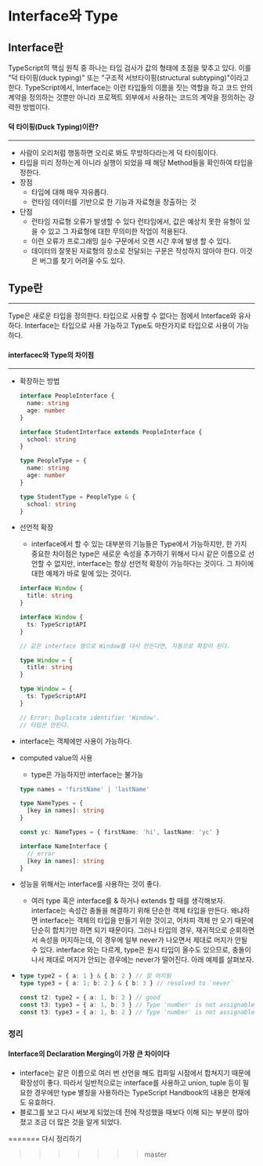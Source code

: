 <h1>
    Interface와 Type
</h1>
<h2>
    Interface란 
</h2>

TypeScript의 핵심 원칙 중 하나는 타입 검사가 값의 형태에 초점을 맞추고 있다.
이를 "덕 타이핑(duck typing)" 또는 "구조적 서브타이핑(structural subtyping)"이라고 한다.
TypeScript에서, Interface는 이런 타입들의 이름을 짓는 역할을 하고 코드 안의 계약을 정의하는 
것뿐만 아니라 프로젝트 외부에서 사용하는 코드의 계약을 정의하는 강력한 방법이다.

<h4>덕 타이핑(Duck Typing)이란?</h4>

---

* 사람이 오리처럼 행동하면 오리로 봐도 무방하다라는게 덕 타이핑이다.
* 타입을 미리 정하는게 아니라 실행이 되었을 때 해당 Method들을 확인하여 타입을 정한다.
* 장점
  * 타입에 대해 매우 자유롭다.
  * 런타임 데이터를 기반으로 한 기능과 자료형을 창출하는 것
* 단점
  * 런타임 자료형 오류가 발생할 수 있다 런타임에서, 값은 예상치 못한 유형이 있을 수 있고
    그 자료형에 대한 무의미한 작업이 적용된다.
  * 이런 오류가 프로그래밍 실수 구문에서 오랜 시간 후에 발생 할 수 있다.
  * 데이터의 잘못된 자료형의 장소로 전달되는 구문은 작성하지 않아야 한다.
    이것은 버그를 찾기 어려울 수도 있다.



<h2>
    Type란
</h2>


***

Type은 새로운 타입을 정의한다. 타입으로 사용할 수 없다는 점에서 Interface와 유사하다. 
Interface는 타입으로 사용 가능하고 Type도 마찬가지로 타입으로 사용이 가능하다.



<h4>interfacec와 Type의 차이점</h4>

---

* 확장하는 방법

  ```typescript
  interface PeopleInterface {
    name: string
    age: number
  }
  
  interface StudentInterface extends PeopleInterface {
    school: string
  }
  
  type PeopleType = {
    name: string
    age: number
  }
  
  type StudentType = PeopleType & {
    school: string
  }
  ```

* 선언적 확장

  * interface에서 할 수 있는 대부분의 기능들은 Type에서 가능하지만, 한 가지 중요한 차이점은
    type은 새로운 속성을 추가하기 위해서 다시 같은 이름으로 선언할 수 없지만, interface는 
    항상 선언적 확장이 가능하다는 것이다. 그 차이에 대한 예제가 바로 밑에 있는 것이다.

  ```typescript
  interface Window {
    title: string
  }
  
  interface Window {
    ts: TypeScriptAPI
  }
  
  // 같은 interface 명으로 Window를 다시 만든다면, 자동으로 확장이 된다.
  
  type Window = {
    title: string
  }
  
  type Window = {
    ts: TypeScriptAPI
  }
  
  // Error: Duplicate identifier 'Window'.
  // 타입은 안된다.
  ```

* interface는 객체에만 사용이 가능하다.

* computed value의 사용

  * type은 가능하지만 interface는 불가능

  ```typescript
  type names = 'firstName' | 'lastName'
  
  type NameTypes = {
    [key in names]: string
  }
  
  const yc: NameTypes = { firstName: 'hi', lastName: 'yc' }
  
  interface NameInterface {
    // error
    [key in names]: string
  }
  ```

* 성능을 위해서는 interface를 사용하는 것이 좋다.

  * 여러 type 혹은 interface를 & 하거나 extends 할 때를 생각해보자.  interface는 속성간 충돌을 해결하기 위해 단순한 객체 타입을 만든다. 왜냐하면 interface는 객체의 타입을 만들기 위한 것이고, 어차피 객체 만 오기 때문에 단순히 합치기만 하면 되기 때문이다. 그러나 타입의 경우, 재귀적으로 순회하면서 속성을 머지하는데, 이 경우에 일부 never가 나오면서 제대로 머지가 안될 수 있다.  interface 와는 다르게,  type은 원시 타입이 올수도 있으므로, 충돌이 나서 제대로 머지가 안되는 경우에는 never가 떨어진다. 아래 예제를 살펴보자.

* ```typescript
  type type2 = { a: 1 } & { b: 2 } // 잘 머지됨
  type type3 = { a: 1; b: 2 } & { b: 3 } // resolved to `never`
  
  const t2: type2 = { a: 1, b: 2 } // good
  const t3: type3 = { a: 1, b: 3 } // Type 'number' is not assignable to type 'never'.(2322)
  const t3: type3 = { a: 1, b: 2 } // Type 'number' is not assignable to type 'never'.(2322)
  ```



<h3>
    정리
</h3>


<h4>
    Interface의 Declaration Merging이 가장 큰 차이이다
</h4>

* interface는 같은 이름으로 여러 번 선언을 해도 컴파일 시점에서 합쳐지기 때문에
  확장성이 좋다. 따라서 일반적으로는 interface를 사용하고 union, tuple 등이
  필요한 경우에만 type 별칭을 사용하라는 TypeScript Handbook의 내용은 현재에도
  유효하다. 
* 블로그를 보고 다시 써보게 되었는데 전에 작성했을 때보다 이해 되는 부분이 많아졌고
  조금 더 많은 것을 알게 되었다.



=======
다시 정리하기
>>>>>>> master

